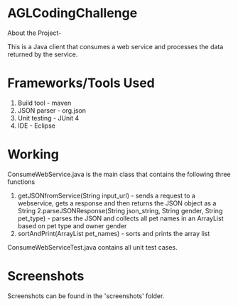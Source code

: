 # AGLCodingChallenge

About the Project- 

This is a Java client that consumes a web service and processes the data returned by the service.

# Frameworks/Tools Used

1. Build tool - maven
2. JSON parser - org.json
3. Unit testing - JUnit 4
4. IDE - Eclipse

# Working

ConsumeWebService.java is the main class that contains the following three functions
1. getJSONfromService(String input_url) - sends a request to a webservice, gets a response and then returns the JSON object as a String
2.parseJSONResponse(String json_string, String gender, String pet_type) - parses the JSON and collects all pet names in an ArrayList based on pet type and owner gender
3. sortAndPrint(ArrayList<String> pet_names) - sorts and prints the array list
  
ConsumeWebServiceTest.java contains all unit test cases.

# Screenshots
Screenshots can be found in the 'screenshots' folder.
